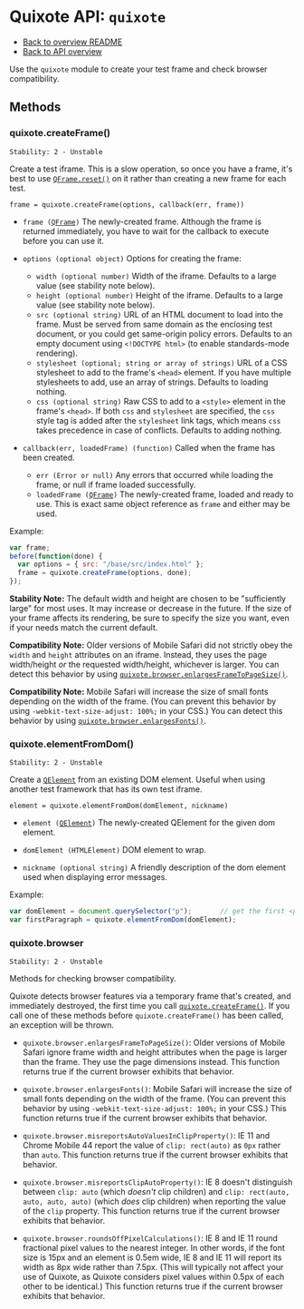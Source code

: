 # Quixote API: `quixote`

* [Back to overview README](../README.md)
* [Back to API overview](api.md)

Use the `quixote` module to create your test frame and check browser compatibility.


## Methods

### quixote.createFrame()

```
Stability: 2 - Unstable
```

Create a test iframe. This is a slow operation, so once you have a frame, it's best to use [`QFrame.reset()`](QFrame.md#framereset) on it rather than creating a new frame for each test.

`frame = quixote.createFrame(options, callback(err, frame))`

* `frame (`[`QFrame`](QFrame.md)`)` The newly-created frame. Although the frame is returned immediately, you have to wait for the callback to execute before you can use it.

* `options (optional object)` Options for creating the frame:
  * `width (optional number)` Width of the iframe. Defaults to a large value (see stability note below).
  * `height (optional number)` Height of the iframe. Defaults to a large value (see stability note below).
  * `src (optional string)` URL of an HTML document to load into the frame. Must be served from same domain as the enclosing test document, or you could get same-origin policy errors. Defaults to an empty document using `<!DOCTYPE html>` (to enable standards-mode rendering).
  * `stylesheet (optional; string or array of strings)` URL of a CSS stylesheet to add to the frame's `<head>` element. If you have multiple stylesheets to add, use an array of strings. Defaults to loading nothing.
  * `css (optional string)` Raw CSS to add to a `<style>` element in the frame's `<head>`. If both `css` and `stylesheet` are specified, the `css` style tag is added after the `stylesheet` link tags, which means `css` takes precedence in case of conflicts. Defaults to adding nothing.
  
* `callback(err, loadedFrame) (function)` Called when the frame has been created. 
  * `err (Error or null)` Any errors that occurred while loading the frame, or null if frame loaded successfully.
  * `loadedFrame (`[`QFrame`](QFrame.md)`)` The newly-created frame, loaded and ready to use. This is exact same object reference as `frame` and either may be used.  

Example:

```javascript
var frame;
before(function(done) {
  var options = { src: "/base/src/index.html" };
  frame = quixote.createFrame(options, done);
});
```

**Stability Note:** The default width and height are chosen to be "sufficiently large" for most uses. It may increase or decrease in the future. If the size of your frame affects its rendering, be sure to specify the size you want, even if your needs match the current default.

**Compatibility Note:** Older versions of Mobile Safari did not strictly obey the `width` and `height` attributes on an iframe. Instead, they uses the page width/height *or* the requested width/height, whichever is larger. You can detect this behavior by using [`quixote.browser.enlargesFrameToPageSize()`](quixote.md#quixotebrowser).

**Compatibility Note:** Mobile Safari will increase the size of small fonts depending on the width of the frame. (You can prevent this behavior by using `-webkit-text-size-adjust: 100%;` in your CSS.) You can detect this behavior by using [`quixote.browser.enlargesFonts()`](#quixotebrowser).


### quixote.elementFromDom()

```
Stability: 2 - Unstable
```

Create a [`QElement`](QElement.md) from an existing DOM element. Useful when using another test framework that has its own test iframe.

`element = quixote.elementFromDom(domElement, nickname)`

* `element (`[`QElement`](QElement.md)`)` The newly-created QElement for the given dom element.

* `domElement (HTMLElement)` DOM element to wrap.

* `nickname (optional string)` A friendly description of the dom element used when displaying error messages.

Example:

```javascript
var domElement = document.querySelector("p");		// get the first <p> tag in this window
var firstParagraph = quixote.elementFromDom(domElement);
```


### quixote.browser

```
Stability: 2 - Unstable
```

Methods for checking browser compatibility.

Quixote detects browser features via a temporary frame that's created, and immediately destroyed, the first time you call [`quixote.createFrame()`](#quixotecreateframe). If you call one of these methods before `quixote.createFrame()` has been called, an exception will be thrown.

* `quixote.browser.enlargesFrameToPageSize()`: Older versions of Mobile Safari ignore frame width and height attributes when the page is larger than the frame. They use the page dimensions instead. This function returns true if the current browser exhibits that behavior.

* `quixote.browser.enlargesFonts()`: Mobile Safari will increase the size of small fonts depending on the width of the frame. (You can prevent this behavior by using `-webkit-text-size-adjust: 100%;` in your CSS.) This function returns true if the current browser exhibits that behavior.

* `quixote.browser.misreportsAutoValuesInClipProperty()`: IE 11 and Chrome Mobile 44 report the value of `clip: rect(auto)` as `0px` rather than `auto`. This function returns true if the current browser exhibits that behavior.

* `quixote.browser.misreportsClipAutoProperty()`: IE 8 doesn't distinguish between `clip: auto` (which *doesn't* clip children) and `clip: rect(auto, auto, auto, auto)` (which *does* clip children) when reporting the value of the `clip` property. This function returns true if the current browser exhibits that behavior.

* `quixote.browser.roundsOffPixelCalculations()`: IE 8 and IE 11 round fractional pixel values to the nearest integer. In other words, if the font size is 15px and an element is 0.5em wide, IE 8 and IE 11 will report its width as 8px wide rather than 7.5px. (This will typically not affect your use of Quixote, as Quixote considers pixel values within 0.5px of each other to be identical.) This function returns true if the current browser exhibits that behavior.
